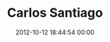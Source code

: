 ---
title: "Carlos Santiago"
date: 2012-10-12 18:44:54 00:00
permalink: /danniiel
twitter: ""
likes: [1747,1748]
id: 1382
gravatar: "http://www.gravatar.com/avatar/efefc31ca1fbc9269edc3c741d863386"
---